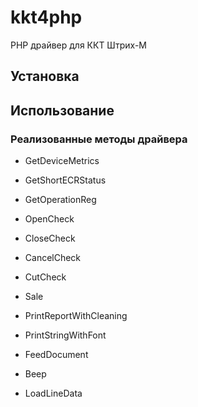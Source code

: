 # kkt4php
PHP драйвер для ККТ Штрих-М

## Установка

## Использование

### Реализованные методы драйвера

- GetDeviceMetrics
- GetShortECRStatus
- GetOperationReg

- OpenCheck
- CloseCheck
- CancelCheck
- CutCheck
- Sale
- PrintReportWithCleaning
- PrintStringWithFont

- FeedDocument

- Beep

- LoadLineData
